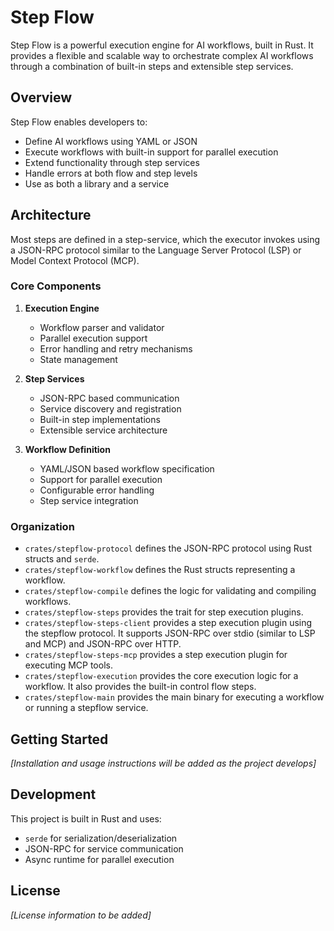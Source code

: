# Step Flow

Step Flow is a powerful execution engine for AI workflows, built in Rust. It provides a flexible and scalable way to orchestrate complex AI workflows through a combination of built-in steps and extensible step services.
## Overview

Step Flow enables developers to:
- Define AI workflows using YAML or JSON
- Execute workflows with built-in support for parallel execution
- Extend functionality through step services
- Handle errors at both flow and step levels
- Use as both a library and a service

## Architecture

Most steps are defined in a step-service, which the executor invokes using a JSON-RPC protocol similar to the Language Server Protocol (LSP) or Model Context Protocol (MCP).

### Core Components

1. **Execution Engine**
   - Workflow parser and validator
   - Parallel execution support
   - Error handling and retry mechanisms
   - State management

2. **Step Services**
   - JSON-RPC based communication
   - Service discovery and registration
   - Built-in step implementations
   - Extensible service architecture

3. **Workflow Definition**
   - YAML/JSON based workflow specification
   - Support for parallel execution
   - Configurable error handling
   - Step service integration

### Organization

- `crates/stepflow-protocol` defines the JSON-RPC protocol using Rust structs and `serde`.
- `crates/stepflow-workflow` defines the Rust structs representing a workflow.
- `crates/stepflow-compile` defines the logic for validating and compiling workflows.
- `crates/stepflow-steps` provides the trait for step execution plugins.
- `crates/stepflow-steps-client` provides a step execution plugin using the stepflow protocol.
  It supports JSON-RPC over stdio (similar to LSP and MCP) and JSON-RPC over HTTP.
- `crates/stepflow-steps-mcp` provides a step execution plugin for executing MCP tools.
- `crates/stepflow-execution` provides the core execution logic for a workflow. It also provides
  the built-in control flow steps.
- `crates/stepflow-main` provides the main binary for executing a workflow or running a stepflow service.

## Getting Started

*[Installation and usage instructions will be added as the project develops]*

## Development

This project is built in Rust and uses:
- `serde` for serialization/deserialization
- JSON-RPC for service communication
- Async runtime for parallel execution

## License

*[License information to be added]*
